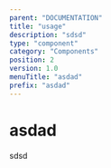 ```yaml
---
parent: "DOCUMENTATION"
title: "usage"
description: "sdsd"
type: "component"
category: "Components"
position: 2
version: 1.0
menuTitle: "asdad"
prefix: "asdad"
---
```


# asdad

<!-- > This component was based on the asdad component of [Vuetify](https://vuetifyjs.com/en/components/asdad/ "Vuetify's asdad component")

## Usage -->

sdsd

<!-- Component template need to be here -->

<doc-component :file="'DOCUMENTATION/asdad/DOCUMENTATION_asdad-usage'" :name="'asdad'"></doc-component >
